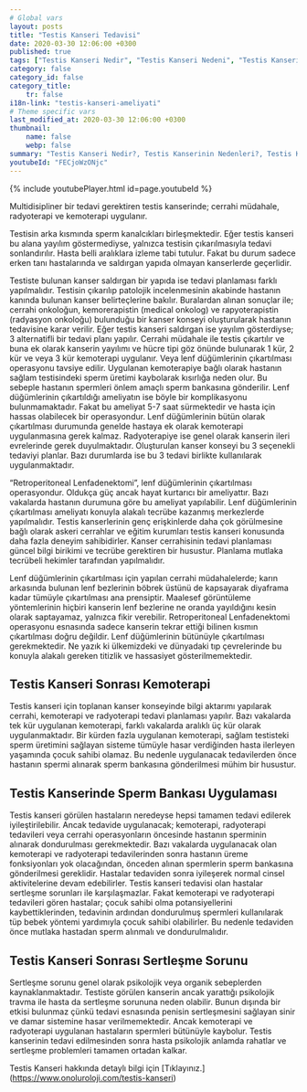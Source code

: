 ```yaml
---
# Global vars
layout: posts
title: "Testis Kanseri Tedavisi"
date: 2020-03-30 12:06:00 +0300
published: true
tags: ["Testis Kanseri Nedir", "Testis Kanseri Nedeni", "Testis Kanseri Belirti", "Testis Kanseri Tipleri", "Testis Kanseri Teşhis", "Testis Kanseri Evre", "Testis Kanseri Tedavi", "Testis Kanseri Kemoterapi", "Testis Kanseri Sperm Bankası", "Testis Kanseri Sonrası Sertleşme Sorunu" , "Testis kanseri" , "Testis kanseri ameliyatı"]
category: false
category_id: false
category_title:
    tr: false
i18n-link: "testis-kanseri-ameliyati"
# Theme specific vars
last_modified_at: 2020-03-30 12:06:00 +0300
thumbnail:
    name: false
    webp: false
summary: "Testis Kanseri Nedir?, Testis Kanserinin Nedenleri?, Testis Kanseri Belirtileri, Testis Kanseri Tipleri, Testis Kanseri Teşhisi, Testis Kanseri Evreleri, Testis Kanseri Tedavisi, Testis Kanseri Sonrası Kemoterapi, Testis Kanserinde Sperm Bankası Uygulaması, Testis Kanseri Sonrası Sertleşme Sorunu"
youtubeId: "FECjoWzONjc"
---
```

{% include youtubePlayer.html id=page.youtubeId %}




Multidisipliner bir tedavi gerektiren testis kanserinde; cerrahi müdahale, radyoterapi ve kemoterapi uygulanır.

Testisin arka kısmında sperm kanalcıkları birleşmektedir. Eğer testis kanseri bu alana yayılım göstermediyse, yalnızca testisin çıkarılmasıyla tedavi sonlandırılır. Hasta belli aralıklara izleme tabi tutulur. Fakat bu durum sadece erken tanı hastalarında ve saldırgan yapıda olmayan kanserlerde geçerlidir.

Testiste bulunan kanser saldırgan bir yapıda ise tedavi planlaması farklı yapılmalıdır. Testisin çıkarılıp patolojik incelenmesinin akabinde hastanın kanında bulunan kanser belirteçlerine bakılır. Buralardan alınan sonuçlar ile; cerrahi onkoloğun, kemorerapistin (medical onkolog) ve rapyoterapistin (radyasyon onkoloğu) bulunduğu bir kanser konseyi oluşturularak hastanın tedavisine karar verilir. Eğer testis kanseri saldırgan ise yayılım gösterdiyse; 3 alternatifli bir tedavi planı yapılır. Cerrahi müdahale ile testis çıkartılır ve buna ek olarak kanserin yayılımı ve hücre tipi göz önünde bulunarak 1 kür, 2 kür ve veya 3 kür kemoterapi uygulanır. Veya lenf düğümlerinin çıkartılması operasyonu tavsiye edilir. Uygulanan kemoterapiye bağlı olarak hastanın sağlam testisindeki sperm üretimi kaybolarak kısırlığa neden olur. Bu sebeple hastanın spermleri önlem amaçlı sperm bankasına gönderilir. Lenf düğümlerinin çıkartıldığı ameliyatın ise böyle bir komplikasyonu bulunmamaktadır. Fakat bu ameliyat 5-7 saat sürmektedir ve hasta için hassas olabilecek bir operasyondur. Lenf düğümlerinin bütün olarak çıkartılması durumunda genelde hastaya ek olarak kemoterapi uygulanmasına gerek kalmaz. Radyoterapiye ise genel olarak kanserin ileri evrelerinde gerek duyulmaktadır. Oluşturulan kanser konseyi bu 3 seçenekli tedaviyi planlar. Bazı durumlarda ise bu 3 tedavi birlikte kullanılarak uygulanmaktadır.

“Retroperitoneal Lenfadenektomi”, lenf düğümlerinin çıkartılması operasyondur. Oldukça güç ancak hayat kurtarıcı bir ameliyattır. Bazı vakalarda hastanın durumuna göre bu ameliyat yapılabilir. Lenf düğümlerinin çıkartılması ameliyatı konuyla alakalı tecrübe kazanmış merkezlerde yapılmalıdır. Testis kanserlerinin genç erişkinlerde daha çok görülmesine bağlı olarak askeri cerrahlar ve eğitim kurumları testis kanseri konusunda daha fazla deneyim sahibidirler. Kanser cerrahisinin tedavi planlaması güncel bilgi birikimi ve tecrübe gerektiren bir husustur. Planlama mutlaka tecrübeli hekimler tarafından yapılmalıdır.

Lenf düğümlerinin çıkartılması için yapılan cerrahi müdahalelerde; karın arkasında bulunan lenf bezlerinin böbrek üstünü de kapsayarak diyaframa kadar tümüyle çıkartılması ana prensiptir. Maalesef görüntüleme yöntemlerinin hiçbiri kanserin lenf bezlerine ne oranda yayıldığını kesin olarak saptayamaz, yalnızca fikir verebilir. Retroperitoneal Lenfadenektomi operasyonu esnasında sadece kanserin tekrar ettiği bilinen kısmın çıkartılması doğru değildir. Lenf düğümlerinin bütünüyle çıkartılması gerekmektedir. Ne yazık ki ülkemizdeki ve dünyadaki tıp çevrelerinde bu konuyla alakalı gereken titizlik ve hassasiyet gösterilmemektedir.

## Testis Kanseri Sonrası Kemoterapi

Testis kanseri için toplanan kanser konseyinde bilgi aktarımı yapılarak cerrahi, kemoterapi ve radyoterapi tedavi planlaması yapılır. Bazı vakalarda tek kür uygulanan kemoterapi, farklı vakalarda aralıklı üç kür olarak uygulanmaktadır. Bir kürden fazla uygulanan kemoterapi, sağlam testisteki sperm üretimini sağlayan sisteme tümüyle hasar verdiğinden hasta ilerleyen yaşamında çocuk sahibi olamaz. Bu nedenle uygulanacak tedavilerden önce hastanın spermi alınarak sperm bankasına gönderilmesi mühim bir husustur.

## Testis Kanserinde Sperm Bankası Uygulaması

Testis kanseri görülen hastaların neredeyse hepsi tamamen tedavi edilerek iyileştirilebilir. Ancak tedavide uygulanacak; kemoterapi, radyoterapi tedavileri veya cerrahi operasyonların öncesinde hastanın sperminin alınarak dondurulması gerekmektedir. Bazı vakalarda uygulanacak olan kemoterapi ve radyoterapi tedavilerinden sonra hastanın üreme fonksiyonları yok olacağından, önceden alınan spermlerin sperm bankasına gönderilmesi gereklidir. Hastalar tedaviden sonra iyileşerek normal cinsel aktivitelerine devam edebilirler. Testis kanseri tedavisi olan hastalar sertleşme sorunları ile karşılaşmazlar. Fakat kemoterapi ve radyoterapi tedavileri gören hastalar; çocuk sahibi olma potansiyellerini kaybettiklerinden, tedavinin ardından dondurulmuş spermleri kullanılarak tüp bebek yöntemi yardımıyla çocuk sahibi olabilirler. Bu nedenle tedaviden önce mutlaka hastadan sperm alınmalı ve dondurulmalıdır.

## Testis Kanseri Sonrası Sertleşme Sorunu

Sertleşme sorunu genel olarak psikolojik veya organik sebeplerden kaynaklanmaktadır. Testiste görülen kanserin ancak yarattığı psikolojik travma ile hasta da sertleşme sorununa neden olabilir. Bunun dışında bir etkisi bulunmaz çünkü tedavi esnasında penisin sertleşmesini sağlayan sinir ve damar sistemine hasar verilmemektedir. Ancak kemoterapi ve radyoterapi uygulanan hastaların spermleri bütünüyle kaybolur. Testis kanserinin tedavi edilmesinden sonra hasta psikolojik anlamda rahatlar ve sertleşme problemleri tamamen ortadan kalkar.



Testis Kanseri hakkında detaylı bilgi için [Tıklayınız.] (https://www.onoluroloji.com/testis-kanseri)
